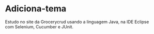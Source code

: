 # Adiciona-tema
Estudo no site da Grocerycrud usando a linguagem Java, na IDE Eclipse com Selenium, Cucumber e JUnit.
